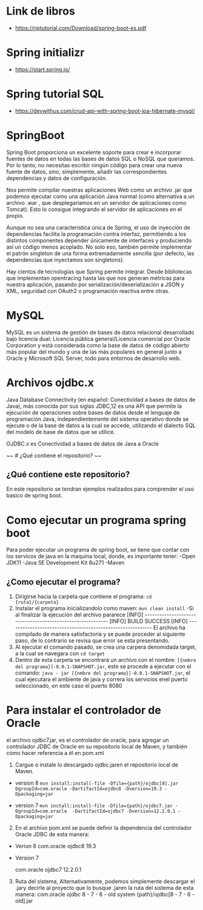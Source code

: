 # Link de libros 
- https://riptutorial.com/Download/spring-boot-es.pdf

# Spring initializr
- https://start.spring.io/

# Spring tutorial SQL
- https://devwithus.com/crud-api-with-spring-boot-jpa-hibernate-mysql/

# SpringBoot

Spring Boot proporciona un excelente soporte para crear e incorporar fuentes de datos en todas las bases de datos SQL o NoSQL que queramos. Por lo tanto, no necesitas escribir ningún código para crear una nueva fuente de datos, sino, simplemente, añadir las correspondientes dependencias y datos de configuración.

Nos permite compilar nuestras aplicaciones Web como un archivo .jar que podemos ejecutar como una aplicación Java normal (como alternativa a un archivo .war , que desplegaríamos en un servidor de aplicaciones como Tomcat). Esto lo consigue integrando el servidor de aplicaciones en el propio.

Aunque no sea una característica única de Spring, el uso de inyección de dependencias facilita la programación contra interfaz, permitiendo a los distintos componentes depender únicamente de interfaces y produciendo así un código menos acoplado. No solo eso, también permite implementar el patrón singleton de una forma extremadamente sencilla (por defecto, las dependencias que inyectamos son singletons).

Hay cientos de tecnologías que Spring permite integrar. Desde bibliotecas que implementan opentracing hasta las que nos generan métricas para nuestra aplicación, pasando por serialización/deserialización a JSON y XML, seguridad con OAuth2 o programación reactiva entre otras.

# MySQL

MySQL es un sistema de gestión de bases de datos relacional desarrollado bajo licencia dual: Licencia pública general/Licencia comercial por Oracle Corporation y está considerada como la base de datos de código abierto más popular del mundo y una de las más populares en general junto a Oracle y Microsoft SQL Server, todo para entornos de desarrollo web.

# Archivos ojdbc.x

Java Database Connectivity (en español: Conectividad a bases de datos de Java), más conocida por sus siglas JDBC,1​2​ es una API que permite la ejecución de operaciones sobre bases de datos desde el lenguaje de programación Java, independientemente del sistema operativo donde se ejecute o de la base de datos a la cual se accede, utilizando el dialecto SQL del modelo de base de datos que se utilice.

OJDBC.x es Conectividad a bases de datos de Java a Oracle

~~ # ¿Qué contiene el repositorio? ~~

## ¿Qué contiene este repositorio?
En este repositorio se tendran ejemplos realizados para comprender el uso basico de spring boot.

# Como ejecutar un programa spring boot
Para poder ejecutar un programa de spring boot, se tiene que contar con los servicos de java en la maquina local, donde, es importante tener:
    -Open JDK11
    -Java SE Development Kit 8u271
    -Maven

## ¿Como ejecutar el programa?
1. Dirigirse hacia la carpeta que contiene el programa: `cd {ruta}/{carpeta}`
2. Instalar el programa inicializandolo como maven: `mvn clean install`
    -Si al finalizar la ejecución del archivo pararece
        [INFO] -----------------------------------------------------------
        [INFO] BUILD SUCCESS
        [INFO] -----------------------------------------------------------
    El archivo ha compilado de manera satisfactoria y se puede proceder al siguiente paso, de lo contrario se revisa que error se esta presentando.
3. Al ejecutar el comando pasado, se crea una carpera denomidada target, a la cual se navegara con `cd target`
4. Dentro de esta carpeta se encontrará un archivo con el nombre: `[{nmbre del programa}]-0.0.1-SNAPSHOT.jar`, este se procede a ejecutar con el comando: `java - jar [{nmbre del programa}]-0.0.1-SNAPSHOT.jar`, el cual ejecutara el ambiente de java y correra los servicios enel puerto seleccionado, en este caso el puerto 8080


# Para instalar el controlador de Oracle
el archivo ojdbc7.jar, es el controlador de oracle, para agregar un controlador JDBC de Oracle en su repositorio local de Maven, y también cómo hacer referencia a él en pom.xml

1. Cargue o instale lo descargado ojdbc.jaren el repositorio local de Maven.
- version 8
`mvn install:install-file -Dfile={path}/ojdbc[8].jar DgroupId=com.oracle -DartifactId=ojdbc8 -Dversion=19.3 -Dpackaging=jar`

- version 7
`mvn install:install-file -Dfile={path}/ojdbc7.jar -DgroupId=com.oracle  -DartifactId=ojdbc7 -Dversion=12.2.0.1 -Dpackaging=jar`

2. En el archivo pom.xml se puede definir la dependencia del controlador Oracle JDBC de esta manera:
- Verion 8
    <dependency>
        <groupId>com.oracle</groupId>
        <artifactId>ojdbc8</artifactId>
        <version>19.3</version>
    </dependency>

- Version 7
    <!-- ojdbc7.jar -->
    <dependency>
        <groupId>com.oracle</groupId>
        <artifactId>ojdbc7</artifactId>
        <version>12.2.0.1</version>
    </dependency>

3. Ruta del sistema, Alternativamente, podemos simplemente descargar el .jary decirle al proyecto que lo busque .jaren la ruta del sistema de esta manera:
    <dependency>
        <groupId>com.oracle</groupId>
        <artifactId>ojdbc</artifactId>
        <version>8 - 7 - 6 - old</version>
        <scope>system</scope>
        <systemPath>{path}/ojdbc[8 - 7 - 6 - old].jar</systemPath>
    </dependency>

    

